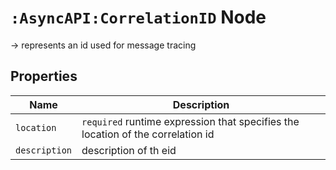 # `:AsyncAPI:CorrelationID` Node

-> represents an id used for message tracing

## Properties

| Name          | Description                                                                     |
|---------------|---------------------------------------------------------------------------------|
| `location`    | `required` runtime expression that specifies the location of the correlation id |
| `description` | description of th eid                                                           |